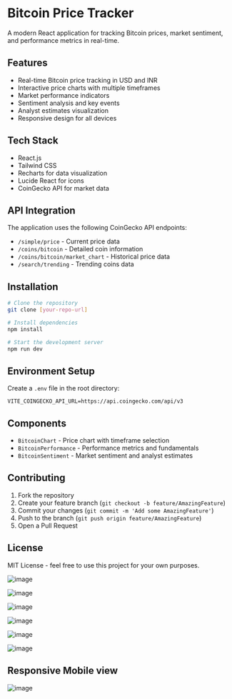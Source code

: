 # Bitcoin Price Tracker

A modern React application for tracking Bitcoin prices, market sentiment, and performance metrics in real-time.

## Features

- Real-time Bitcoin price tracking in USD and INR
- Interactive price charts with multiple timeframes
- Market performance indicators
- Sentiment analysis and key events
- Analyst estimates visualization
- Responsive design for all devices

## Tech Stack

- React.js
- Tailwind CSS
- Recharts for data visualization
- Lucide React for icons
- CoinGecko API for market data

## API Integration

The application uses the following CoinGecko API endpoints:
- `/simple/price` - Current price data
- `/coins/bitcoin` - Detailed coin information
- `/coins/bitcoin/market_chart` - Historical price data
- `/search/trending` - Trending coins data

## Installation

```bash
# Clone the repository
git clone [your-repo-url]

# Install dependencies
npm install

# Start the development server
npm run dev
```

## Environment Setup

Create a `.env` file in the root directory:
```env
VITE_COINGECKO_API_URL=https://api.coingecko.com/api/v3
```

## Components

- `BitcoinChart` - Price chart with timeframe selection
- `BitcoinPerformance` - Performance metrics and fundamentals
- `BitcoinSentiment` - Market sentiment and analyst estimates

## Contributing

1. Fork the repository
2. Create your feature branch (`git checkout -b feature/AmazingFeature`)
3. Commit your changes (`git commit -m 'Add some AmazingFeature'`)
4. Push to the branch (`git push origin feature/AmazingFeature`)
5. Open a Pull Request

## License

MIT License - feel free to use this project for your own purposes.

![image](https://github.com/user-attachments/assets/be8dbc76-88e2-4dc8-8f20-88ecab56d961)

![image](https://github.com/user-attachments/assets/a5f35a6a-f3ca-4ac7-bfc9-5ed8a9c444e5)

![image](https://github.com/user-attachments/assets/100909c3-b704-40bc-aad6-cd9bc3d2c582)

![image](https://github.com/user-attachments/assets/99aa273e-9bbd-4fdf-825d-ea0f5e197246)

![image](https://github.com/user-attachments/assets/aca95e76-5809-42a5-8f34-67d07a34f5e7)

![image](https://github.com/user-attachments/assets/97fda788-4254-4789-954c-69fded93199a)

## Responsive Mobile view
![image](https://github.com/user-attachments/assets/639b3212-8068-40a3-9840-1ac2df1d50ef)



